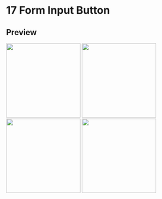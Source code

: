 # 17 Form Input Button

## Preview

<div>
    <img src="https://res.cloudinary.com/dfeenbdhb/image/upload/v1664209149/alterra_gif/17%20Form%20Input%20Button/001_17_c2ndgc.gif" width="200" />
    <img src="https://res.cloudinary.com/dfeenbdhb/image/upload/v1664209149/alterra_gif/17%20Form%20Input%20Button/002_17_f6dvu9.gif" width="200" />
    <img src="https://res.cloudinary.com/dfeenbdhb/image/upload/v1664209149/alterra_gif/17%20Form%20Input%20Button/003_17_iwfdu6.gif" width="200" />
    <img src="https://res.cloudinary.com/dfeenbdhb/image/upload/v1664209149/alterra_gif/17%20Form%20Input%20Button/004_17_xgbsqz.gif" width="200" />
</div>
